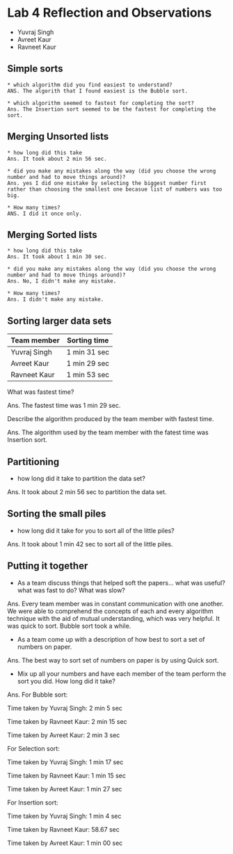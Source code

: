 # Lab 4 Reflection and Observations

* Yuvraj Singh
* Avreet Kaur
* Ravneet Kaur

## Simple sorts

	* which algorithm did you find easiest to understand?
	ANS. The algorith that I found easiest is the Bubble sort.

	* which algorithm seemed to fastest for completing the sort?
	Ans. The Insertion sort seemed to be the fastest for completing the sort.


## Merging Unsorted lists

	* how long did this take
	Ans. It took about 2 min 56 sec.

	* did you make any mistakes along the way (did you choose the wrong number and had to move things around)?
	Ans. yes I did one mistake by selecting the biggest number first rather than choosing the smallest one becasue list of numbers was too big.	

	* How many times?
	ANS. I did it once only.		

   	
## Merging Sorted lists

	* how long did this take
	Ans. It took about 1 min 30 sec.	

	* did you make any mistakes along the way (did you choose the wrong number and had to move things around)?
	Ans. No, I didn't make any mistake.

	* How many times?
	Ans. I didn't make any mistake.	

## Sorting larger data sets

|Team member | Sorting time|
|---|---|
| Yuvraj Singh | 1 min 31 sec  |
| Avreet Kaur | 1 min 29 sec |
| Ravneet Kaur | 1 min 53 sec |

What was fastest time?

Ans. The fastest time was 1 min 29 sec.

Describe the algorithm produced by the team member with fastest time.

Ans. The algorithm used by the team member with the fatest time was Insertion sort.


## Partitioning

* how long did it take to partition the data set?

Ans. It took about 2 min 56 sec to partition the data set.


## Sorting the small piles

* how long did it take for you to sort all of the little piles?

Ans. It took about 1 min 42 sec to sort all of the little piles.

## Putting it together

* As a team discuss things that helped soft the papers... what was useful? what was fast to do?  What was slow?

Ans. Every team member was in constant communication with one another. We were able to comprehend the concepts of each and every algorithm technique with the aid of mutual understanding, which was very helpful. It was quick to sort. Bubble sort took a while.

* As a team come up with a description of how best to sort a set of numbers on paper.

Ans. The best way to sort set of numbers on paper is by using Quick sort.

* Mix up all your numbers and have each member of the team perform the sort you did.  How long did it take?

Ans. For Bubble sort:

Time taken by Yuvraj Singh: 2 min 5 sec

Time taken by Ravneet Kaur: 2 min 15 sec

Time taken by Avreet Kaur: 2 min 3 sec


For Selection sort:

Time taken by Yuvraj Singh: 1 min 17 sec

Time taken by Ravneet Kaur: 1 min 15 sec

Time taken by Avreet Kaur: 1 min 27 sec


For Insertion sort:

Time taken by Yuvraj Singh: 1 min 4 sec

Time taken by Ravneet Kaur: 58.67 sec

Time taken by Avreet Kaur: 1 min 00 sec